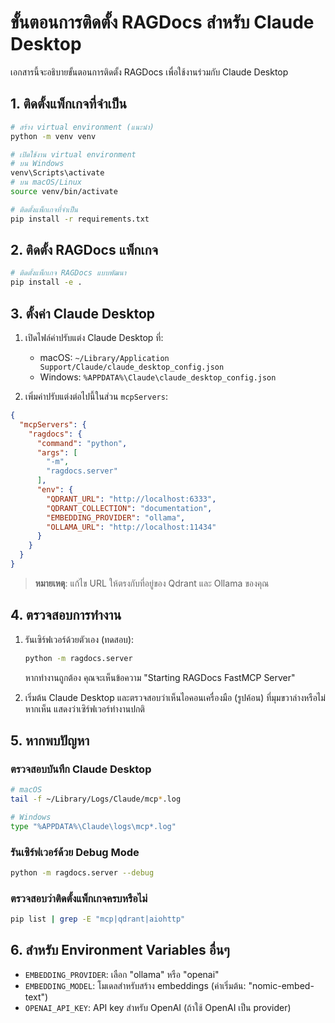 # ขั้นตอนการติดตั้ง RAGDocs สำหรับ Claude Desktop

เอกสารนี้จะอธิบายขั้นตอนการติดตั้ง RAGDocs เพื่อใช้งานร่วมกับ Claude Desktop

## 1. ติดตั้งแพ็กเกจที่จำเป็น

```bash
# สร้าง virtual environment (แนะนำ)
python -m venv venv

# เปิดใช้งาน virtual environment
# บน Windows
venv\Scripts\activate
# บน macOS/Linux
source venv/bin/activate

# ติดตั้งแพ็กเกจที่จำเป็น
pip install -r requirements.txt
```

## 2. ติดตั้ง RAGDocs แพ็กเกจ

```bash
# ติดตั้งแพ็กเกจ RAGDocs แบบพัฒนา
pip install -e .
```

## 3. ตั้งค่า Claude Desktop

1. เปิดไฟล์ค่าปรับแต่ง Claude Desktop ที่:
   - macOS: `~/Library/Application Support/Claude/claude_desktop_config.json`
   - Windows: `%APPDATA%\Claude\claude_desktop_config.json`

2. เพิ่มค่าปรับแต่งต่อไปนี้ในส่วน `mcpServers`:

```json
{
  "mcpServers": {
    "ragdocs": {
      "command": "python",
      "args": [
        "-m",
        "ragdocs.server"
      ],
      "env": {
        "QDRANT_URL": "http://localhost:6333",
        "QDRANT_COLLECTION": "documentation",
        "EMBEDDING_PROVIDER": "ollama",
        "OLLAMA_URL": "http://localhost:11434"
      }
    }
  }
}
```

> **หมายเหตุ**: แก้ไข URL ให้ตรงกับที่อยู่ของ Qdrant และ Ollama ของคุณ

## 4. ตรวจสอบการทำงาน

1. รันเซิร์ฟเวอร์ด้วยตัวเอง (ทดสอบ):
   ```bash
   python -m ragdocs.server
   ```

   หากทำงานถูกต้อง คุณจะเห็นข้อความ "Starting RAGDocs FastMCP Server"

2. เริ่มต้น Claude Desktop และตรวจสอบว่าเห็นไอคอนเครื่องมือ (รูปค้อน) ที่มุมขวาล่างหรือไม่ หากเห็น แสดงว่าเซิร์ฟเวอร์ทำงานปกติ

## 5. หากพบปัญหา

### ตรวจสอบบันทึก Claude Desktop
```bash
# macOS
tail -f ~/Library/Logs/Claude/mcp*.log

# Windows
type "%APPDATA%\Claude\logs\mcp*.log"
```

### รันเซิร์ฟเวอร์ด้วย Debug Mode
```bash
python -m ragdocs.server --debug
```

### ตรวจสอบว่าติดตั้งแพ็กเกจครบหรือไม่
```bash
pip list | grep -E "mcp|qdrant|aiohttp"
```

## 6. สำหรับ Environment Variables อื่นๆ

- `EMBEDDING_PROVIDER`: เลือก "ollama" หรือ "openai"
- `EMBEDDING_MODEL`: โมเดลสำหรับสร้าง embeddings (ค่าเริ่มต้น: "nomic-embed-text")
- `OPENAI_API_KEY`: API key สำหรับ OpenAI (ถ้าใช้ OpenAI เป็น provider)
